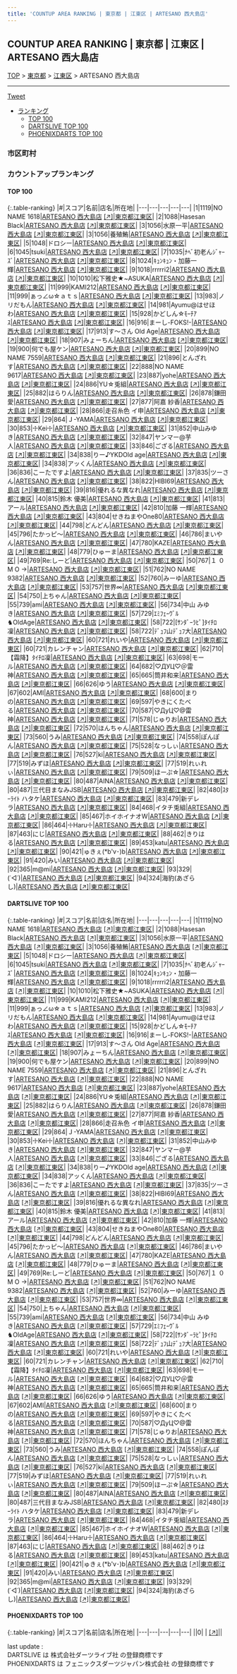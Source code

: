 ```yaml
---
title: 'COUNTUP AREA RANKING | 東京都 | 江東区 | ARTESANO 西大島店'
---
```

## COUNTUP AREA RANKING | 東京都 | 江東区 | ARTESANO 西大島店

[TOP](/darts/rank/) > [東京都](/darts/rank/東京都/) > [江東区](/darts/rank/東京都/江東区/) > ARTESANO 西大島店

___

<a href="https://twitter.com/share?ref_src=twsrc%5Etfw" data-text="COUNTUP AREA RANKING | 東京都江東区ARTESANO 西大島店" class="twitter-share-button" data-hashtags="DARTSLIVE,PHOENIXDARTS,darts,ダーツ" data-show-count="false">Tweet</a>

* [ランキング](#カウントアップランキング)
    * [TOP 100](#top-100)
    * [DARTSLIVE TOP 100](#dartslive-top-100)
    * [PHOENIXDARTS TOP 100](#phoenixdarts-top-100)

### 市区町村

<ul>

</ul>

### カウントアップランキング

#### TOP 100



{:.table-ranking}
|#|スコア|名前|店名|所在地|
|---|---|---|---|---|
|1|1119|<span class="rank-name-dl">NO NAME 1618</span>|<a href="/darts/rank/shops/7fa76428249152b00d9b047a20a7ba1e.html">ARTESANO 西大島店</a> <a href="https://search.dartslive.com/jp/shop/7fa76428249152b00d9b047a20a7ba1e">[↗]</a>|<a href="/darts/rank/東京都/江東区">東京都江東区</a>|
|2|1088|<span class="rank-name-dl">Hasesan Black</span>|<a href="/darts/rank/shops/7fa76428249152b00d9b047a20a7ba1e.html">ARTESANO 西大島店</a> <a href="https://search.dartslive.com/jp/shop/7fa76428249152b00d9b047a20a7ba1e">[↗]</a>|<a href="/darts/rank/東京都/江東区">東京都江東区</a>|
|3|1056|<span class="rank-name-dl">水原一平</span>|<a href="/darts/rank/shops/7fa76428249152b00d9b047a20a7ba1e.html">ARTESANO 西大島店</a> <a href="https://search.dartslive.com/jp/shop/7fa76428249152b00d9b047a20a7ba1e">[↗]</a>|<a href="/darts/rank/東京都/江東区">東京都江東区</a>|
|3|1056|<span class="rank-name-dl">養殖鮪</span>|<a href="/darts/rank/shops/7fa76428249152b00d9b047a20a7ba1e.html">ARTESANO 西大島店</a> <a href="https://search.dartslive.com/jp/shop/7fa76428249152b00d9b047a20a7ba1e">[↗]</a>|<a href="/darts/rank/東京都/江東区">東京都江東区</a>|
|5|1048|<span class="rank-name-dl">ドロシー</span>|<a href="/darts/rank/shops/7fa76428249152b00d9b047a20a7ba1e.html">ARTESANO 西大島店</a> <a href="https://search.dartslive.com/jp/shop/7fa76428249152b00d9b047a20a7ba1e">[↗]</a>|<a href="/darts/rank/東京都/江東区">東京都江東区</a>|
|6|1045|<span class="rank-name-dl">tsuki</span>|<a href="/darts/rank/shops/7fa76428249152b00d9b047a20a7ba1e.html">ARTESANO 西大島店</a> <a href="https://search.dartslive.com/jp/shop/7fa76428249152b00d9b047a20a7ba1e">[↗]</a>|<a href="/darts/rank/東京都/江東区">東京都江東区</a>|
|7|1035|<span class="rank-name-dl">ﾅﾍﾞ初老んｼﾞｬｰｽﾞ</span>|<a href="/darts/rank/shops/7fa76428249152b00d9b047a20a7ba1e.html">ARTESANO 西大島店</a> <a href="https://search.dartslive.com/jp/shop/7fa76428249152b00d9b047a20a7ba1e">[↗]</a>|<a href="/darts/rank/東京都/江東区">東京都江東区</a>|
|8|1024|<span class="rank-name-dl">ｷｭﾝｷｭﾝ・加藤一輝</span>|<a href="/darts/rank/shops/7fa76428249152b00d9b047a20a7ba1e.html">ARTESANO 西大島店</a> <a href="https://search.dartslive.com/jp/shop/7fa76428249152b00d9b047a20a7ba1e">[↗]</a>|<a href="/darts/rank/東京都/江東区">東京都江東区</a>|
|9|1018|<span class="rank-name-dl">rrrrri2</span>|<a href="/darts/rank/shops/7fa76428249152b00d9b047a20a7ba1e.html">ARTESANO 西大島店</a> <a href="https://search.dartslive.com/jp/shop/7fa76428249152b00d9b047a20a7ba1e">[↗]</a>|<a href="/darts/rank/東京都/江東区">東京都江東区</a>|
|10|1010|<span class="rank-name-dl">松下雅史★~ASUKA</span>|<a href="/darts/rank/shops/7fa76428249152b00d9b047a20a7ba1e.html">ARTESANO 西大島店</a> <a href="https://search.dartslive.com/jp/shop/7fa76428249152b00d9b047a20a7ba1e">[↗]</a>|<a href="/darts/rank/東京都/江東区">東京都江東区</a>|
|11|999|<span class="rank-name-dl">KAMI212</span>|<a href="/darts/rank/shops/7fa76428249152b00d9b047a20a7ba1e.html">ARTESANO 西大島店</a> <a href="https://search.dartslive.com/jp/shop/7fa76428249152b00d9b047a20a7ba1e">[↗]</a>|<a href="/darts/rank/東京都/江東区">東京都江東区</a>|
|11|999|<span class="rank-name-dl">ぁっ∠ω☆ａｔｓ</span>|<a href="/darts/rank/shops/7fa76428249152b00d9b047a20a7ba1e.html">ARTESANO 西大島店</a> <a href="https://search.dartslive.com/jp/shop/7fa76428249152b00d9b047a20a7ba1e">[↗]</a>|<a href="/darts/rank/東京都/江東区">東京都江東区</a>|
|13|983|<span class="rank-name-dl">ノリだもん</span>|<a href="/darts/rank/shops/7fa76428249152b00d9b047a20a7ba1e.html">ARTESANO 西大島店</a> <a href="https://search.dartslive.com/jp/shop/7fa76428249152b00d9b047a20a7ba1e">[↗]</a>|<a href="/darts/rank/東京都/江東区">東京都江東区</a>|
|14|981|<span class="rank-name-dl">Ayumu@はせほわ</span>|<a href="/darts/rank/shops/7fa76428249152b00d9b047a20a7ba1e.html">ARTESANO 西大島店</a> <a href="https://search.dartslive.com/jp/shop/7fa76428249152b00d9b047a20a7ba1e">[↗]</a>|<a href="/darts/rank/東京都/江東区">東京都江東区</a>|
|15|928|<span class="rank-name-dl">かどしん☆ﾓｰﾁｱｽ</span>|<a href="/darts/rank/shops/7fa76428249152b00d9b047a20a7ba1e.html">ARTESANO 西大島店</a> <a href="https://search.dartslive.com/jp/shop/7fa76428249152b00d9b047a20a7ba1e">[↗]</a>|<a href="/darts/rank/東京都/江東区">東京都江東区</a>|
|16|916|<span class="rank-name-dl">まーし-FOKS!-</span>|<a href="/darts/rank/shops/7fa76428249152b00d9b047a20a7ba1e.html">ARTESANO 西大島店</a> <a href="https://search.dartslive.com/jp/shop/7fa76428249152b00d9b047a20a7ba1e">[↗]</a>|<a href="/darts/rank/東京都/江東区">東京都江東区</a>|
|17|913|<span class="rank-name-dl">す～さん Old Age</span>|<a href="/darts/rank/shops/7fa76428249152b00d9b047a20a7ba1e.html">ARTESANO 西大島店</a> <a href="https://search.dartslive.com/jp/shop/7fa76428249152b00d9b047a20a7ba1e">[↗]</a>|<a href="/darts/rank/東京都/江東区">東京都江東区</a>|
|18|907|<span class="rank-name-dl">みょーちん</span>|<a href="/darts/rank/shops/7fa76428249152b00d9b047a20a7ba1e.html">ARTESANO 西大島店</a> <a href="https://search.dartslive.com/jp/shop/7fa76428249152b00d9b047a20a7ba1e">[↗]</a>|<a href="/darts/rank/東京都/江東区">東京都江東区</a>|
|19|900|<span class="rank-name-dl">何でも屋ケン</span>|<a href="/darts/rank/shops/7fa76428249152b00d9b047a20a7ba1e.html">ARTESANO 西大島店</a> <a href="https://search.dartslive.com/jp/shop/7fa76428249152b00d9b047a20a7ba1e">[↗]</a>|<a href="/darts/rank/東京都/江東区">東京都江東区</a>|
|20|899|<span class="rank-name-dl">NO NAME 7559</span>|<a href="/darts/rank/shops/7fa76428249152b00d9b047a20a7ba1e.html">ARTESANO 西大島店</a> <a href="https://search.dartslive.com/jp/shop/7fa76428249152b00d9b047a20a7ba1e">[↗]</a>|<a href="/darts/rank/東京都/江東区">東京都江東区</a>|
|21|896|<span class="rank-name-dl">とんざれす</span>|<a href="/darts/rank/shops/7fa76428249152b00d9b047a20a7ba1e.html">ARTESANO 西大島店</a> <a href="https://search.dartslive.com/jp/shop/7fa76428249152b00d9b047a20a7ba1e">[↗]</a>|<a href="/darts/rank/東京都/江東区">東京都江東区</a>|
|22|888|<span class="rank-name-dl">NO NAME 9617</span>|<a href="/darts/rank/shops/7fa76428249152b00d9b047a20a7ba1e.html">ARTESANO 西大島店</a> <a href="https://search.dartslive.com/jp/shop/7fa76428249152b00d9b047a20a7ba1e">[↗]</a>|<a href="/darts/rank/東京都/江東区">東京都江東区</a>|
|23|887|<span class="rank-name-dl">yohe</span>|<a href="/darts/rank/shops/7fa76428249152b00d9b047a20a7ba1e.html">ARTESANO 西大島店</a> <a href="https://search.dartslive.com/jp/shop/7fa76428249152b00d9b047a20a7ba1e">[↗]</a>|<a href="/darts/rank/東京都/江東区">東京都江東区</a>|
|24|886|<span class="rank-name-dl">YU☆兎組</span>|<a href="/darts/rank/shops/7fa76428249152b00d9b047a20a7ba1e.html">ARTESANO 西大島店</a> <a href="https://search.dartslive.com/jp/shop/7fa76428249152b00d9b047a20a7ba1e">[↗]</a>|<a href="/darts/rank/東京都/江東区">東京都江東区</a>|
|25|882|<span class="rank-name-dl">はらりん</span>|<a href="/darts/rank/shops/7fa76428249152b00d9b047a20a7ba1e.html">ARTESANO 西大島店</a> <a href="https://search.dartslive.com/jp/shop/7fa76428249152b00d9b047a20a7ba1e">[↗]</a>|<a href="/darts/rank/東京都/江東区">東京都江東区</a>|
|26|878|<span class="rank-name-dl">鎌田愛</span>|<a href="/darts/rank/shops/7fa76428249152b00d9b047a20a7ba1e.html">ARTESANO 西大島店</a> <a href="https://search.dartslive.com/jp/shop/7fa76428249152b00d9b047a20a7ba1e">[↗]</a>|<a href="/darts/rank/東京都/江東区">東京都江東区</a>|
|27|877|<span class="rank-name-dl">阿嘉 紗香</span>|<a href="/darts/rank/shops/7fa76428249152b00d9b047a20a7ba1e.html">ARTESANO 西大島店</a> <a href="https://search.dartslive.com/jp/shop/7fa76428249152b00d9b047a20a7ba1e">[↗]</a>|<a href="/darts/rank/東京都/江東区">東京都江東区</a>|
|28|866|<span class="rank-name-dl">走召糸色 イ申</span>|<a href="/darts/rank/shops/7fa76428249152b00d9b047a20a7ba1e.html">ARTESANO 西大島店</a> <a href="https://search.dartslive.com/jp/shop/7fa76428249152b00d9b047a20a7ba1e">[↗]</a>|<a href="/darts/rank/東京都/江東区">東京都江東区</a>|
|29|864|<span class="rank-name-dl">Ｊ-YAMA</span>|<a href="/darts/rank/shops/7fa76428249152b00d9b047a20a7ba1e.html">ARTESANO 西大島店</a> <a href="https://search.dartslive.com/jp/shop/7fa76428249152b00d9b047a20a7ba1e">[↗]</a>|<a href="/darts/rank/東京都/江東区">東京都江東区</a>|
|30|853|<span class="rank-name-dl">☩Kei☩</span>|<a href="/darts/rank/shops/7fa76428249152b00d9b047a20a7ba1e.html">ARTESANO 西大島店</a> <a href="https://search.dartslive.com/jp/shop/7fa76428249152b00d9b047a20a7ba1e">[↗]</a>|<a href="/darts/rank/東京都/江東区">東京都江東区</a>|
|31|852|<span class="rank-name-dl">中山みゆき</span>|<a href="/darts/rank/shops/7fa76428249152b00d9b047a20a7ba1e.html">ARTESANO 西大島店</a> <a href="https://search.dartslive.com/jp/shop/7fa76428249152b00d9b047a20a7ba1e">[↗]</a>|<a href="/darts/rank/東京都/江東区">東京都江東区</a>|
|32|847|<span class="rank-name-dl">ヤンマー@芋人</span>|<a href="/darts/rank/shops/7fa76428249152b00d9b047a20a7ba1e.html">ARTESANO 西大島店</a> <a href="https://search.dartslive.com/jp/shop/7fa76428249152b00d9b047a20a7ba1e">[↗]</a>|<a href="/darts/rank/東京都/江東区">東京都江東区</a>|
|33|846|<span class="rank-name-dl">ござる</span>|<a href="/darts/rank/shops/7fa76428249152b00d9b047a20a7ba1e.html">ARTESANO 西大島店</a> <a href="https://search.dartslive.com/jp/shop/7fa76428249152b00d9b047a20a7ba1e">[↗]</a>|<a href="/darts/rank/東京都/江東区">東京都江東区</a>|
|34|838|<span class="rank-name-dl">りー♪YKDOld age</span>|<a href="/darts/rank/shops/7fa76428249152b00d9b047a20a7ba1e.html">ARTESANO 西大島店</a> <a href="https://search.dartslive.com/jp/shop/7fa76428249152b00d9b047a20a7ba1e">[↗]</a>|<a href="/darts/rank/東京都/江東区">東京都江東区</a>|
|34|838|<span class="rank-name-dl">アッくん</span>|<a href="/darts/rank/shops/7fa76428249152b00d9b047a20a7ba1e.html">ARTESANO 西大島店</a> <a href="https://search.dartslive.com/jp/shop/7fa76428249152b00d9b047a20a7ba1e">[↗]</a>|<a href="/darts/rank/東京都/江東区">東京都江東区</a>|
|36|836|<span class="rank-name-dl">こーたですよ</span>|<a href="/darts/rank/shops/7fa76428249152b00d9b047a20a7ba1e.html">ARTESANO 西大島店</a> <a href="https://search.dartslive.com/jp/shop/7fa76428249152b00d9b047a20a7ba1e">[↗]</a>|<a href="/darts/rank/東京都/江東区">東京都江東区</a>|
|37|835|<span class="rank-name-dl">ツーさん</span>|<a href="/darts/rank/shops/7fa76428249152b00d9b047a20a7ba1e.html">ARTESANO 西大島店</a> <a href="https://search.dartslive.com/jp/shop/7fa76428249152b00d9b047a20a7ba1e">[↗]</a>|<a href="/darts/rank/東京都/江東区">東京都江東区</a>|
|38|822|<span class="rank-name-dl">HIBI69</span>|<a href="/darts/rank/shops/7fa76428249152b00d9b047a20a7ba1e.html">ARTESANO 西大島店</a> <a href="https://search.dartslive.com/jp/shop/7fa76428249152b00d9b047a20a7ba1e">[↗]</a>|<a href="/darts/rank/東京都/江東区">東京都江東区</a>|
|39|816|<span class="rank-name-dl">優れるな異なれ</span>|<a href="/darts/rank/shops/7fa76428249152b00d9b047a20a7ba1e.html">ARTESANO 西大島店</a> <a href="https://search.dartslive.com/jp/shop/7fa76428249152b00d9b047a20a7ba1e">[↗]</a>|<a href="/darts/rank/東京都/江東区">東京都江東区</a>|
|40|815|<span class="rank-name-dl">鈴木 優美</span>|<a href="/darts/rank/shops/7fa76428249152b00d9b047a20a7ba1e.html">ARTESANO 西大島店</a> <a href="https://search.dartslive.com/jp/shop/7fa76428249152b00d9b047a20a7ba1e">[↗]</a>|<a href="/darts/rank/東京都/江東区">東京都江東区</a>|
|41|813|<span class="rank-name-dl">アール</span>|<a href="/darts/rank/shops/7fa76428249152b00d9b047a20a7ba1e.html">ARTESANO 西大島店</a> <a href="https://search.dartslive.com/jp/shop/7fa76428249152b00d9b047a20a7ba1e">[↗]</a>|<a href="/darts/rank/東京都/江東区">東京都江東区</a>|
|42|810|<span class="rank-name-dl">加藤 一輝</span>|<a href="/darts/rank/shops/7fa76428249152b00d9b047a20a7ba1e.html">ARTESANO 西大島店</a> <a href="https://search.dartslive.com/jp/shop/7fa76428249152b00d9b047a20a7ba1e">[↗]</a>|<a href="/darts/rank/東京都/江東区">東京都江東区</a>|
|43|804|<span class="rank-name-dl">せきねまやOne80</span>|<a href="/darts/rank/shops/7fa76428249152b00d9b047a20a7ba1e.html">ARTESANO 西大島店</a> <a href="https://search.dartslive.com/jp/shop/7fa76428249152b00d9b047a20a7ba1e">[↗]</a>|<a href="/darts/rank/東京都/江東区">東京都江東区</a>|
|44|798|<span class="rank-name-dl">どんどん</span>|<a href="/darts/rank/shops/7fa76428249152b00d9b047a20a7ba1e.html">ARTESANO 西大島店</a> <a href="https://search.dartslive.com/jp/shop/7fa76428249152b00d9b047a20a7ba1e">[↗]</a>|<a href="/darts/rank/東京都/江東区">東京都江東区</a>|
|45|796|<span class="rank-name-dl">たかっピ～</span>|<a href="/darts/rank/shops/7fa76428249152b00d9b047a20a7ba1e.html">ARTESANO 西大島店</a> <a href="https://search.dartslive.com/jp/shop/7fa76428249152b00d9b047a20a7ba1e">[↗]</a>|<a href="/darts/rank/東京都/江東区">東京都江東区</a>|
|46|786|<span class="rank-name-dl">まいやん</span>|<a href="/darts/rank/shops/7fa76428249152b00d9b047a20a7ba1e.html">ARTESANO 西大島店</a> <a href="https://search.dartslive.com/jp/shop/7fa76428249152b00d9b047a20a7ba1e">[↗]</a>|<a href="/darts/rank/東京都/江東区">東京都江東区</a>|
|47|780|<span class="rank-name-dl">KAZE</span>|<a href="/darts/rank/shops/7fa76428249152b00d9b047a20a7ba1e.html">ARTESANO 西大島店</a> <a href="https://search.dartslive.com/jp/shop/7fa76428249152b00d9b047a20a7ba1e">[↗]</a>|<a href="/darts/rank/東京都/江東区">東京都江東区</a>|
|48|779|<span class="rank-name-dl">ひゅーま</span>|<a href="/darts/rank/shops/7fa76428249152b00d9b047a20a7ba1e.html">ARTESANO 西大島店</a> <a href="https://search.dartslive.com/jp/shop/7fa76428249152b00d9b047a20a7ba1e">[↗]</a>|<a href="/darts/rank/東京都/江東区">東京都江東区</a>|
|49|769|<span class="rank-name-dl">Re:しーど</span>|<a href="/darts/rank/shops/7fa76428249152b00d9b047a20a7ba1e.html">ARTESANO 西大島店</a> <a href="https://search.dartslive.com/jp/shop/7fa76428249152b00d9b047a20a7ba1e">[↗]</a>|<a href="/darts/rank/東京都/江東区">東京都江東区</a>|
|50|767|<span class="rank-name-dl">１ ０ M O →</span>|<a href="/darts/rank/shops/7fa76428249152b00d9b047a20a7ba1e.html">ARTESANO 西大島店</a> <a href="https://search.dartslive.com/jp/shop/7fa76428249152b00d9b047a20a7ba1e">[↗]</a>|<a href="/darts/rank/東京都/江東区">東京都江東区</a>|
|51|762|<span class="rank-name-dl">NO NAME 9382</span>|<a href="/darts/rank/shops/7fa76428249152b00d9b047a20a7ba1e.html">ARTESANO 西大島店</a> <a href="https://search.dartslive.com/jp/shop/7fa76428249152b00d9b047a20a7ba1e">[↗]</a>|<a href="/darts/rank/東京都/江東区">東京都江東区</a>|
|52|760|<span class="rank-name-dl">みーゆ</span>|<a href="/darts/rank/shops/7fa76428249152b00d9b047a20a7ba1e.html">ARTESANO 西大島店</a> <a href="https://search.dartslive.com/jp/shop/7fa76428249152b00d9b047a20a7ba1e">[↗]</a>|<a href="/darts/rank/東京都/江東区">東京都江東区</a>|
|53|757|<span class="rank-name-dl">世界∞</span>|<a href="/darts/rank/shops/7fa76428249152b00d9b047a20a7ba1e.html">ARTESANO 西大島店</a> <a href="https://search.dartslive.com/jp/shop/7fa76428249152b00d9b047a20a7ba1e">[↗]</a>|<a href="/darts/rank/東京都/江東区">東京都江東区</a>|
|54|750|<span class="rank-name-dl">上ちゃん</span>|<a href="/darts/rank/shops/7fa76428249152b00d9b047a20a7ba1e.html">ARTESANO 西大島店</a> <a href="https://search.dartslive.com/jp/shop/7fa76428249152b00d9b047a20a7ba1e">[↗]</a>|<a href="/darts/rank/東京都/江東区">東京都江東区</a>|
|55|739|<span class="rank-name-dl">ami</span>|<a href="/darts/rank/shops/7fa76428249152b00d9b047a20a7ba1e.html">ARTESANO 西大島店</a> <a href="https://search.dartslive.com/jp/shop/7fa76428249152b00d9b047a20a7ba1e">[↗]</a>|<a href="/darts/rank/東京都/江東区">東京都江東区</a>|
|56|734|<span class="rank-name-dl">中山 みゆき</span>|<a href="/darts/rank/shops/7fa76428249152b00d9b047a20a7ba1e.html">ARTESANO 西大島店</a> <a href="https://search.dartslive.com/jp/shop/7fa76428249152b00d9b047a20a7ba1e">[↗]</a>|<a href="/darts/rank/東京都/江東区">東京都江東区</a>|
|57|729|<span class="rank-name-dl">ｴﾐﾌｪｰｳﾞﾙ♞OldAge</span>|<a href="/darts/rank/shops/7fa76428249152b00d9b047a20a7ba1e.html">ARTESANO 西大島店</a> <a href="https://search.dartslive.com/jp/shop/7fa76428249152b00d9b047a20a7ba1e">[↗]</a>|<a href="/darts/rank/東京都/江東区">東京都江東区</a>|
|58|722|<span class="rank-name-dl">[ｻﾝﾀﾞｰﾗﾋﾟ]ﾀｲﾁﾛ凜</span>|<a href="/darts/rank/shops/7fa76428249152b00d9b047a20a7ba1e.html">ARTESANO 西大島店</a> <a href="https://search.dartslive.com/jp/shop/7fa76428249152b00d9b047a20a7ba1e">[↗]</a>|<a href="/darts/rank/東京都/江東区">東京都江東区</a>|
|58|722|<span class="rank-name-dl">ﾃﾞｭﾌ山ﾃﾞｭﾌ大</span>|<a href="/darts/rank/shops/7fa76428249152b00d9b047a20a7ba1e.html">ARTESANO 西大島店</a> <a href="https://search.dartslive.com/jp/shop/7fa76428249152b00d9b047a20a7ba1e">[↗]</a>|<a href="/darts/rank/東京都/江東区">東京都江東区</a>|
|60|721|<span class="rank-name-dl">れいや</span>|<a href="/darts/rank/shops/7fa76428249152b00d9b047a20a7ba1e.html">ARTESANO 西大島店</a> <a href="https://search.dartslive.com/jp/shop/7fa76428249152b00d9b047a20a7ba1e">[↗]</a>|<a href="/darts/rank/東京都/江東区">東京都江東区</a>|
|60|721|<span class="rank-name-dl">カレンチャン</span>|<a href="/darts/rank/shops/7fa76428249152b00d9b047a20a7ba1e.html">ARTESANO 西大島店</a> <a href="https://search.dartslive.com/jp/shop/7fa76428249152b00d9b047a20a7ba1e">[↗]</a>|<a href="/darts/rank/東京都/江東区">東京都江東区</a>|
|62|710|<span class="rank-name-dl">【霜降】ﾀｲﾁﾛ凜</span>|<a href="/darts/rank/shops/7fa76428249152b00d9b047a20a7ba1e.html">ARTESANO 西大島店</a> <a href="https://search.dartslive.com/jp/shop/7fa76428249152b00d9b047a20a7ba1e">[↗]</a>|<a href="/darts/rank/東京都/江東区">東京都江東区</a>|
|63|698|<span class="rank-name-dl">モール</span>|<a href="/darts/rank/shops/7fa76428249152b00d9b047a20a7ba1e.html">ARTESANO 西大島店</a> <a href="https://search.dartslive.com/jp/shop/7fa76428249152b00d9b047a20a7ba1e">[↗]</a>|<a href="/darts/rank/東京都/江東区">東京都江東区</a>|
|64|682|<span class="rank-name-dl">♡ДУЦ♡＠雷神</span>|<a href="/darts/rank/shops/7fa76428249152b00d9b047a20a7ba1e.html">ARTESANO 西大島店</a> <a href="https://search.dartslive.com/jp/shop/7fa76428249152b00d9b047a20a7ba1e">[↗]</a>|<a href="/darts/rank/東京都/江東区">東京都江東区</a>|
|65|665|<span class="rank-name-dl">筒井和来</span>|<a href="/darts/rank/shops/7fa76428249152b00d9b047a20a7ba1e.html">ARTESANO 西大島店</a> <a href="https://search.dartslive.com/jp/shop/7fa76428249152b00d9b047a20a7ba1e">[↗]</a>|<a href="/darts/rank/東京都/江東区">東京都江東区</a>|
|66|626|<span class="rank-name-dl">ゆう</span>|<a href="/darts/rank/shops/7fa76428249152b00d9b047a20a7ba1e.html">ARTESANO 西大島店</a> <a href="https://search.dartslive.com/jp/shop/7fa76428249152b00d9b047a20a7ba1e">[↗]</a>|<a href="/darts/rank/東京都/江東区">東京都江東区</a>|
|67|602|<span class="rank-name-dl">AMI</span>|<a href="/darts/rank/shops/7fa76428249152b00d9b047a20a7ba1e.html">ARTESANO 西大島店</a> <a href="https://search.dartslive.com/jp/shop/7fa76428249152b00d9b047a20a7ba1e">[↗]</a>|<a href="/darts/rank/東京都/江東区">東京都江東区</a>|
|68|600|<span class="rank-name-dl">まりの</span>|<a href="/darts/rank/shops/7fa76428249152b00d9b047a20a7ba1e.html">ARTESANO 西大島店</a> <a href="https://search.dartslive.com/jp/shop/7fa76428249152b00d9b047a20a7ba1e">[↗]</a>|<a href="/darts/rank/東京都/江東区">東京都江東区</a>|
|69|597|<span class="rank-name-dl">やきにくたべる</span>|<a href="/darts/rank/shops/7fa76428249152b00d9b047a20a7ba1e.html">ARTESANO 西大島店</a> <a href="https://search.dartslive.com/jp/shop/7fa76428249152b00d9b047a20a7ba1e">[↗]</a>|<a href="/darts/rank/東京都/江東区">東京都江東区</a>|
|70|587|<span class="rank-name-dl">♡ДyЦ♡@雷神</span>|<a href="/darts/rank/shops/7fa76428249152b00d9b047a20a7ba1e.html">ARTESANO 西大島店</a> <a href="https://search.dartslive.com/jp/shop/7fa76428249152b00d9b047a20a7ba1e">[↗]</a>|<a href="/darts/rank/東京都/江東区">東京都江東区</a>|
|71|578|<span class="rank-name-dl">じゅりお</span>|<a href="/darts/rank/shops/7fa76428249152b00d9b047a20a7ba1e.html">ARTESANO 西大島店</a> <a href="https://search.dartslive.com/jp/shop/7fa76428249152b00d9b047a20a7ba1e">[↗]</a>|<a href="/darts/rank/東京都/江東区">東京都江東区</a>|
|72|570|<span class="rank-name-dl">ほんちゃん</span>|<a href="/darts/rank/shops/7fa76428249152b00d9b047a20a7ba1e.html">ARTESANO 西大島店</a> <a href="https://search.dartslive.com/jp/shop/7fa76428249152b00d9b047a20a7ba1e">[↗]</a>|<a href="/darts/rank/東京都/江東区">東京都江東区</a>|
|73|560|<span class="rank-name-dl">うみ</span>|<a href="/darts/rank/shops/7fa76428249152b00d9b047a20a7ba1e.html">ARTESANO 西大島店</a> <a href="https://search.dartslive.com/jp/shop/7fa76428249152b00d9b047a20a7ba1e">[↗]</a>|<a href="/darts/rank/東京都/江東区">東京都江東区</a>|
|74|558|<span class="rank-name-dl">ぽんぽん</span>|<a href="/darts/rank/shops/7fa76428249152b00d9b047a20a7ba1e.html">ARTESANO 西大島店</a> <a href="https://search.dartslive.com/jp/shop/7fa76428249152b00d9b047a20a7ba1e">[↗]</a>|<a href="/darts/rank/東京都/江東区">東京都江東区</a>|
|75|528|<span class="rank-name-dl">なっしぃ</span>|<a href="/darts/rank/shops/7fa76428249152b00d9b047a20a7ba1e.html">ARTESANO 西大島店</a> <a href="https://search.dartslive.com/jp/shop/7fa76428249152b00d9b047a20a7ba1e">[↗]</a>|<a href="/darts/rank/東京都/江東区">東京都江東区</a>|
|76|527|<span class="rank-name-dl">ki</span>|<a href="/darts/rank/shops/7fa76428249152b00d9b047a20a7ba1e.html">ARTESANO 西大島店</a> <a href="https://search.dartslive.com/jp/shop/7fa76428249152b00d9b047a20a7ba1e">[↗]</a>|<a href="/darts/rank/東京都/江東区">東京都江東区</a>|
|77|519|<span class="rank-name-dl">みずほ</span>|<a href="/darts/rank/shops/7fa76428249152b00d9b047a20a7ba1e.html">ARTESANO 西大島店</a> <a href="https://search.dartslive.com/jp/shop/7fa76428249152b00d9b047a20a7ba1e">[↗]</a>|<a href="/darts/rank/東京都/江東区">東京都江東区</a>|
|77|519|<span class="rank-name-dl">れぃれぃ</span>|<a href="/darts/rank/shops/7fa76428249152b00d9b047a20a7ba1e.html">ARTESANO 西大島店</a> <a href="https://search.dartslive.com/jp/shop/7fa76428249152b00d9b047a20a7ba1e">[↗]</a>|<a href="/darts/rank/東京都/江東区">東京都江東区</a>|
|79|509|<span class="rank-name-dl">ほーぷ☆</span>|<a href="/darts/rank/shops/7fa76428249152b00d9b047a20a7ba1e.html">ARTESANO 西大島店</a> <a href="https://search.dartslive.com/jp/shop/7fa76428249152b00d9b047a20a7ba1e">[↗]</a>|<a href="/darts/rank/東京都/江東区">東京都江東区</a>|
|80|487|<span class="rank-name-dl">AINA</span>|<a href="/darts/rank/shops/7fa76428249152b00d9b047a20a7ba1e.html">ARTESANO 西大島店</a> <a href="https://search.dartslive.com/jp/shop/7fa76428249152b00d9b047a20a7ba1e">[↗]</a>|<a href="/darts/rank/東京都/江東区">東京都江東区</a>|
|80|487|<span class="rank-name-dl">三代目まなみJSB</span>|<a href="/darts/rank/shops/7fa76428249152b00d9b047a20a7ba1e.html">ARTESANO 西大島店</a> <a href="https://search.dartslive.com/jp/shop/7fa76428249152b00d9b047a20a7ba1e">[↗]</a>|<a href="/darts/rank/東京都/江東区">東京都江東区</a>|
|82|480|<span class="rank-name-dl">ｽﾀｰﾗｲﾄ ハタケ</span>|<a href="/darts/rank/shops/7fa76428249152b00d9b047a20a7ba1e.html">ARTESANO 西大島店</a> <a href="https://search.dartslive.com/jp/shop/7fa76428249152b00d9b047a20a7ba1e">[↗]</a>|<a href="/darts/rank/東京都/江東区">東京都江東区</a>|
|83|479|<span class="rank-name-dl">新デレラ</span>|<a href="/darts/rank/shops/7fa76428249152b00d9b047a20a7ba1e.html">ARTESANO 西大島店</a> <a href="https://search.dartslive.com/jp/shop/7fa76428249152b00d9b047a20a7ba1e">[↗]</a>|<a href="/darts/rank/東京都/江東区">東京都江東区</a>|
|84|468|<span class="rank-name-dl">イタチ兎組</span>|<a href="/darts/rank/shops/7fa76428249152b00d9b047a20a7ba1e.html">ARTESANO 西大島店</a> <a href="https://search.dartslive.com/jp/shop/7fa76428249152b00d9b047a20a7ba1e">[↗]</a>|<a href="/darts/rank/東京都/江東区">東京都江東区</a>|
|85|467|<span class="rank-name-dl">ホイホイナオW</span>|<a href="/darts/rank/shops/7fa76428249152b00d9b047a20a7ba1e.html">ARTESANO 西大島店</a> <a href="https://search.dartslive.com/jp/shop/7fa76428249152b00d9b047a20a7ba1e">[↗]</a>|<a href="/darts/rank/東京都/江東区">東京都江東区</a>|
|86|464|<span class="rank-name-dl">☩Haru☩</span>|<a href="/darts/rank/shops/7fa76428249152b00d9b047a20a7ba1e.html">ARTESANO 西大島店</a> <a href="https://search.dartslive.com/jp/shop/7fa76428249152b00d9b047a20a7ba1e">[↗]</a>|<a href="/darts/rank/東京都/江東区">東京都江東区</a>|
|87|463|<span class="rank-name-dl">にじ</span>|<a href="/darts/rank/shops/7fa76428249152b00d9b047a20a7ba1e.html">ARTESANO 西大島店</a> <a href="https://search.dartslive.com/jp/shop/7fa76428249152b00d9b047a20a7ba1e">[↗]</a>|<a href="/darts/rank/東京都/江東区">東京都江東区</a>|
|88|462|<span class="rank-name-dl">きりはる</span>|<a href="/darts/rank/shops/7fa76428249152b00d9b047a20a7ba1e.html">ARTESANO 西大島店</a> <a href="https://search.dartslive.com/jp/shop/7fa76428249152b00d9b047a20a7ba1e">[↗]</a>|<a href="/darts/rank/東京都/江東区">東京都江東区</a>|
|89|453|<span class="rank-name-dl">katu</span>|<a href="/darts/rank/shops/7fa76428249152b00d9b047a20a7ba1e.html">ARTESANO 西大島店</a> <a href="https://search.dartslive.com/jp/shop/7fa76428249152b00d9b047a20a7ba1e">[↗]</a>|<a href="/darts/rank/東京都/江東区">東京都江東区</a>|
|90|421|<span class="rank-name-dl">ゅきぇ(*b&#x27;v･)b</span>|<a href="/darts/rank/shops/7fa76428249152b00d9b047a20a7ba1e.html">ARTESANO 西大島店</a> <a href="https://search.dartslive.com/jp/shop/7fa76428249152b00d9b047a20a7ba1e">[↗]</a>|<a href="/darts/rank/東京都/江東区">東京都江東区</a>|
|91|420|<span class="rank-name-dl">みい</span>|<a href="/darts/rank/shops/7fa76428249152b00d9b047a20a7ba1e.html">ARTESANO 西大島店</a> <a href="https://search.dartslive.com/jp/shop/7fa76428249152b00d9b047a20a7ba1e">[↗]</a>|<a href="/darts/rank/東京都/江東区">東京都江東区</a>|
|92|365|<span class="rank-name-dl">m@mi</span>|<a href="/darts/rank/shops/7fa76428249152b00d9b047a20a7ba1e.html">ARTESANO 西大島店</a> <a href="https://search.dartslive.com/jp/shop/7fa76428249152b00d9b047a20a7ba1e">[↗]</a>|<a href="/darts/rank/東京都/江東区">東京都江東区</a>|
|93|329|<span class="rank-name-dl">(˙◁˙)</span>|<a href="/darts/rank/shops/7fa76428249152b00d9b047a20a7ba1e.html">ARTESANO 西大島店</a> <a href="https://search.dartslive.com/jp/shop/7fa76428249152b00d9b047a20a7ba1e">[↗]</a>|<a href="/darts/rank/東京都/江東区">東京都江東区</a>|
|94|324|<span class="rank-name-dl">海豹(あざらし)</span>|<a href="/darts/rank/shops/7fa76428249152b00d9b047a20a7ba1e.html">ARTESANO 西大島店</a> <a href="https://search.dartslive.com/jp/shop/7fa76428249152b00d9b047a20a7ba1e">[↗]</a>|<a href="/darts/rank/東京都/江東区">東京都江東区</a>|


#### DARTSLIVE TOP 100



{:.table-ranking}
|#|スコア|名前|店名|所在地|
|---|---|---|---|---|
|1|1119|<span class="rank-name-dl">NO NAME 1618</span>|<a href="/darts/rank/shops/7fa76428249152b00d9b047a20a7ba1e.html">ARTESANO 西大島店</a> <a href="https://search.dartslive.com/jp/shop/7fa76428249152b00d9b047a20a7ba1e">[↗]</a>|<a href="/darts/rank/東京都/江東区">東京都江東区</a>|
|2|1088|<span class="rank-name-dl">Hasesan Black</span>|<a href="/darts/rank/shops/7fa76428249152b00d9b047a20a7ba1e.html">ARTESANO 西大島店</a> <a href="https://search.dartslive.com/jp/shop/7fa76428249152b00d9b047a20a7ba1e">[↗]</a>|<a href="/darts/rank/東京都/江東区">東京都江東区</a>|
|3|1056|<span class="rank-name-dl">水原一平</span>|<a href="/darts/rank/shops/7fa76428249152b00d9b047a20a7ba1e.html">ARTESANO 西大島店</a> <a href="https://search.dartslive.com/jp/shop/7fa76428249152b00d9b047a20a7ba1e">[↗]</a>|<a href="/darts/rank/東京都/江東区">東京都江東区</a>|
|3|1056|<span class="rank-name-dl">養殖鮪</span>|<a href="/darts/rank/shops/7fa76428249152b00d9b047a20a7ba1e.html">ARTESANO 西大島店</a> <a href="https://search.dartslive.com/jp/shop/7fa76428249152b00d9b047a20a7ba1e">[↗]</a>|<a href="/darts/rank/東京都/江東区">東京都江東区</a>|
|5|1048|<span class="rank-name-dl">ドロシー</span>|<a href="/darts/rank/shops/7fa76428249152b00d9b047a20a7ba1e.html">ARTESANO 西大島店</a> <a href="https://search.dartslive.com/jp/shop/7fa76428249152b00d9b047a20a7ba1e">[↗]</a>|<a href="/darts/rank/東京都/江東区">東京都江東区</a>|
|6|1045|<span class="rank-name-dl">tsuki</span>|<a href="/darts/rank/shops/7fa76428249152b00d9b047a20a7ba1e.html">ARTESANO 西大島店</a> <a href="https://search.dartslive.com/jp/shop/7fa76428249152b00d9b047a20a7ba1e">[↗]</a>|<a href="/darts/rank/東京都/江東区">東京都江東区</a>|
|7|1035|<span class="rank-name-dl">ﾅﾍﾞ初老んｼﾞｬｰｽﾞ</span>|<a href="/darts/rank/shops/7fa76428249152b00d9b047a20a7ba1e.html">ARTESANO 西大島店</a> <a href="https://search.dartslive.com/jp/shop/7fa76428249152b00d9b047a20a7ba1e">[↗]</a>|<a href="/darts/rank/東京都/江東区">東京都江東区</a>|
|8|1024|<span class="rank-name-dl">ｷｭﾝｷｭﾝ・加藤一輝</span>|<a href="/darts/rank/shops/7fa76428249152b00d9b047a20a7ba1e.html">ARTESANO 西大島店</a> <a href="https://search.dartslive.com/jp/shop/7fa76428249152b00d9b047a20a7ba1e">[↗]</a>|<a href="/darts/rank/東京都/江東区">東京都江東区</a>|
|9|1018|<span class="rank-name-dl">rrrrri2</span>|<a href="/darts/rank/shops/7fa76428249152b00d9b047a20a7ba1e.html">ARTESANO 西大島店</a> <a href="https://search.dartslive.com/jp/shop/7fa76428249152b00d9b047a20a7ba1e">[↗]</a>|<a href="/darts/rank/東京都/江東区">東京都江東区</a>|
|10|1010|<span class="rank-name-dl">松下雅史★~ASUKA</span>|<a href="/darts/rank/shops/7fa76428249152b00d9b047a20a7ba1e.html">ARTESANO 西大島店</a> <a href="https://search.dartslive.com/jp/shop/7fa76428249152b00d9b047a20a7ba1e">[↗]</a>|<a href="/darts/rank/東京都/江東区">東京都江東区</a>|
|11|999|<span class="rank-name-dl">KAMI212</span>|<a href="/darts/rank/shops/7fa76428249152b00d9b047a20a7ba1e.html">ARTESANO 西大島店</a> <a href="https://search.dartslive.com/jp/shop/7fa76428249152b00d9b047a20a7ba1e">[↗]</a>|<a href="/darts/rank/東京都/江東区">東京都江東区</a>|
|11|999|<span class="rank-name-dl">ぁっ∠ω☆ａｔｓ</span>|<a href="/darts/rank/shops/7fa76428249152b00d9b047a20a7ba1e.html">ARTESANO 西大島店</a> <a href="https://search.dartslive.com/jp/shop/7fa76428249152b00d9b047a20a7ba1e">[↗]</a>|<a href="/darts/rank/東京都/江東区">東京都江東区</a>|
|13|983|<span class="rank-name-dl">ノリだもん</span>|<a href="/darts/rank/shops/7fa76428249152b00d9b047a20a7ba1e.html">ARTESANO 西大島店</a> <a href="https://search.dartslive.com/jp/shop/7fa76428249152b00d9b047a20a7ba1e">[↗]</a>|<a href="/darts/rank/東京都/江東区">東京都江東区</a>|
|14|981|<span class="rank-name-dl">Ayumu@はせほわ</span>|<a href="/darts/rank/shops/7fa76428249152b00d9b047a20a7ba1e.html">ARTESANO 西大島店</a> <a href="https://search.dartslive.com/jp/shop/7fa76428249152b00d9b047a20a7ba1e">[↗]</a>|<a href="/darts/rank/東京都/江東区">東京都江東区</a>|
|15|928|<span class="rank-name-dl">かどしん☆ﾓｰﾁｱｽ</span>|<a href="/darts/rank/shops/7fa76428249152b00d9b047a20a7ba1e.html">ARTESANO 西大島店</a> <a href="https://search.dartslive.com/jp/shop/7fa76428249152b00d9b047a20a7ba1e">[↗]</a>|<a href="/darts/rank/東京都/江東区">東京都江東区</a>|
|16|916|<span class="rank-name-dl">まーし-FOKS!-</span>|<a href="/darts/rank/shops/7fa76428249152b00d9b047a20a7ba1e.html">ARTESANO 西大島店</a> <a href="https://search.dartslive.com/jp/shop/7fa76428249152b00d9b047a20a7ba1e">[↗]</a>|<a href="/darts/rank/東京都/江東区">東京都江東区</a>|
|17|913|<span class="rank-name-dl">す～さん Old Age</span>|<a href="/darts/rank/shops/7fa76428249152b00d9b047a20a7ba1e.html">ARTESANO 西大島店</a> <a href="https://search.dartslive.com/jp/shop/7fa76428249152b00d9b047a20a7ba1e">[↗]</a>|<a href="/darts/rank/東京都/江東区">東京都江東区</a>|
|18|907|<span class="rank-name-dl">みょーちん</span>|<a href="/darts/rank/shops/7fa76428249152b00d9b047a20a7ba1e.html">ARTESANO 西大島店</a> <a href="https://search.dartslive.com/jp/shop/7fa76428249152b00d9b047a20a7ba1e">[↗]</a>|<a href="/darts/rank/東京都/江東区">東京都江東区</a>|
|19|900|<span class="rank-name-dl">何でも屋ケン</span>|<a href="/darts/rank/shops/7fa76428249152b00d9b047a20a7ba1e.html">ARTESANO 西大島店</a> <a href="https://search.dartslive.com/jp/shop/7fa76428249152b00d9b047a20a7ba1e">[↗]</a>|<a href="/darts/rank/東京都/江東区">東京都江東区</a>|
|20|899|<span class="rank-name-dl">NO NAME 7559</span>|<a href="/darts/rank/shops/7fa76428249152b00d9b047a20a7ba1e.html">ARTESANO 西大島店</a> <a href="https://search.dartslive.com/jp/shop/7fa76428249152b00d9b047a20a7ba1e">[↗]</a>|<a href="/darts/rank/東京都/江東区">東京都江東区</a>|
|21|896|<span class="rank-name-dl">とんざれす</span>|<a href="/darts/rank/shops/7fa76428249152b00d9b047a20a7ba1e.html">ARTESANO 西大島店</a> <a href="https://search.dartslive.com/jp/shop/7fa76428249152b00d9b047a20a7ba1e">[↗]</a>|<a href="/darts/rank/東京都/江東区">東京都江東区</a>|
|22|888|<span class="rank-name-dl">NO NAME 9617</span>|<a href="/darts/rank/shops/7fa76428249152b00d9b047a20a7ba1e.html">ARTESANO 西大島店</a> <a href="https://search.dartslive.com/jp/shop/7fa76428249152b00d9b047a20a7ba1e">[↗]</a>|<a href="/darts/rank/東京都/江東区">東京都江東区</a>|
|23|887|<span class="rank-name-dl">yohe</span>|<a href="/darts/rank/shops/7fa76428249152b00d9b047a20a7ba1e.html">ARTESANO 西大島店</a> <a href="https://search.dartslive.com/jp/shop/7fa76428249152b00d9b047a20a7ba1e">[↗]</a>|<a href="/darts/rank/東京都/江東区">東京都江東区</a>|
|24|886|<span class="rank-name-dl">YU☆兎組</span>|<a href="/darts/rank/shops/7fa76428249152b00d9b047a20a7ba1e.html">ARTESANO 西大島店</a> <a href="https://search.dartslive.com/jp/shop/7fa76428249152b00d9b047a20a7ba1e">[↗]</a>|<a href="/darts/rank/東京都/江東区">東京都江東区</a>|
|25|882|<span class="rank-name-dl">はらりん</span>|<a href="/darts/rank/shops/7fa76428249152b00d9b047a20a7ba1e.html">ARTESANO 西大島店</a> <a href="https://search.dartslive.com/jp/shop/7fa76428249152b00d9b047a20a7ba1e">[↗]</a>|<a href="/darts/rank/東京都/江東区">東京都江東区</a>|
|26|878|<span class="rank-name-dl">鎌田愛</span>|<a href="/darts/rank/shops/7fa76428249152b00d9b047a20a7ba1e.html">ARTESANO 西大島店</a> <a href="https://search.dartslive.com/jp/shop/7fa76428249152b00d9b047a20a7ba1e">[↗]</a>|<a href="/darts/rank/東京都/江東区">東京都江東区</a>|
|27|877|<span class="rank-name-dl">阿嘉 紗香</span>|<a href="/darts/rank/shops/7fa76428249152b00d9b047a20a7ba1e.html">ARTESANO 西大島店</a> <a href="https://search.dartslive.com/jp/shop/7fa76428249152b00d9b047a20a7ba1e">[↗]</a>|<a href="/darts/rank/東京都/江東区">東京都江東区</a>|
|28|866|<span class="rank-name-dl">走召糸色 イ申</span>|<a href="/darts/rank/shops/7fa76428249152b00d9b047a20a7ba1e.html">ARTESANO 西大島店</a> <a href="https://search.dartslive.com/jp/shop/7fa76428249152b00d9b047a20a7ba1e">[↗]</a>|<a href="/darts/rank/東京都/江東区">東京都江東区</a>|
|29|864|<span class="rank-name-dl">Ｊ-YAMA</span>|<a href="/darts/rank/shops/7fa76428249152b00d9b047a20a7ba1e.html">ARTESANO 西大島店</a> <a href="https://search.dartslive.com/jp/shop/7fa76428249152b00d9b047a20a7ba1e">[↗]</a>|<a href="/darts/rank/東京都/江東区">東京都江東区</a>|
|30|853|<span class="rank-name-dl">☩Kei☩</span>|<a href="/darts/rank/shops/7fa76428249152b00d9b047a20a7ba1e.html">ARTESANO 西大島店</a> <a href="https://search.dartslive.com/jp/shop/7fa76428249152b00d9b047a20a7ba1e">[↗]</a>|<a href="/darts/rank/東京都/江東区">東京都江東区</a>|
|31|852|<span class="rank-name-dl">中山みゆき</span>|<a href="/darts/rank/shops/7fa76428249152b00d9b047a20a7ba1e.html">ARTESANO 西大島店</a> <a href="https://search.dartslive.com/jp/shop/7fa76428249152b00d9b047a20a7ba1e">[↗]</a>|<a href="/darts/rank/東京都/江東区">東京都江東区</a>|
|32|847|<span class="rank-name-dl">ヤンマー@芋人</span>|<a href="/darts/rank/shops/7fa76428249152b00d9b047a20a7ba1e.html">ARTESANO 西大島店</a> <a href="https://search.dartslive.com/jp/shop/7fa76428249152b00d9b047a20a7ba1e">[↗]</a>|<a href="/darts/rank/東京都/江東区">東京都江東区</a>|
|33|846|<span class="rank-name-dl">ござる</span>|<a href="/darts/rank/shops/7fa76428249152b00d9b047a20a7ba1e.html">ARTESANO 西大島店</a> <a href="https://search.dartslive.com/jp/shop/7fa76428249152b00d9b047a20a7ba1e">[↗]</a>|<a href="/darts/rank/東京都/江東区">東京都江東区</a>|
|34|838|<span class="rank-name-dl">りー♪YKDOld age</span>|<a href="/darts/rank/shops/7fa76428249152b00d9b047a20a7ba1e.html">ARTESANO 西大島店</a> <a href="https://search.dartslive.com/jp/shop/7fa76428249152b00d9b047a20a7ba1e">[↗]</a>|<a href="/darts/rank/東京都/江東区">東京都江東区</a>|
|34|838|<span class="rank-name-dl">アッくん</span>|<a href="/darts/rank/shops/7fa76428249152b00d9b047a20a7ba1e.html">ARTESANO 西大島店</a> <a href="https://search.dartslive.com/jp/shop/7fa76428249152b00d9b047a20a7ba1e">[↗]</a>|<a href="/darts/rank/東京都/江東区">東京都江東区</a>|
|36|836|<span class="rank-name-dl">こーたですよ</span>|<a href="/darts/rank/shops/7fa76428249152b00d9b047a20a7ba1e.html">ARTESANO 西大島店</a> <a href="https://search.dartslive.com/jp/shop/7fa76428249152b00d9b047a20a7ba1e">[↗]</a>|<a href="/darts/rank/東京都/江東区">東京都江東区</a>|
|37|835|<span class="rank-name-dl">ツーさん</span>|<a href="/darts/rank/shops/7fa76428249152b00d9b047a20a7ba1e.html">ARTESANO 西大島店</a> <a href="https://search.dartslive.com/jp/shop/7fa76428249152b00d9b047a20a7ba1e">[↗]</a>|<a href="/darts/rank/東京都/江東区">東京都江東区</a>|
|38|822|<span class="rank-name-dl">HIBI69</span>|<a href="/darts/rank/shops/7fa76428249152b00d9b047a20a7ba1e.html">ARTESANO 西大島店</a> <a href="https://search.dartslive.com/jp/shop/7fa76428249152b00d9b047a20a7ba1e">[↗]</a>|<a href="/darts/rank/東京都/江東区">東京都江東区</a>|
|39|816|<span class="rank-name-dl">優れるな異なれ</span>|<a href="/darts/rank/shops/7fa76428249152b00d9b047a20a7ba1e.html">ARTESANO 西大島店</a> <a href="https://search.dartslive.com/jp/shop/7fa76428249152b00d9b047a20a7ba1e">[↗]</a>|<a href="/darts/rank/東京都/江東区">東京都江東区</a>|
|40|815|<span class="rank-name-dl">鈴木 優美</span>|<a href="/darts/rank/shops/7fa76428249152b00d9b047a20a7ba1e.html">ARTESANO 西大島店</a> <a href="https://search.dartslive.com/jp/shop/7fa76428249152b00d9b047a20a7ba1e">[↗]</a>|<a href="/darts/rank/東京都/江東区">東京都江東区</a>|
|41|813|<span class="rank-name-dl">アール</span>|<a href="/darts/rank/shops/7fa76428249152b00d9b047a20a7ba1e.html">ARTESANO 西大島店</a> <a href="https://search.dartslive.com/jp/shop/7fa76428249152b00d9b047a20a7ba1e">[↗]</a>|<a href="/darts/rank/東京都/江東区">東京都江東区</a>|
|42|810|<span class="rank-name-dl">加藤 一輝</span>|<a href="/darts/rank/shops/7fa76428249152b00d9b047a20a7ba1e.html">ARTESANO 西大島店</a> <a href="https://search.dartslive.com/jp/shop/7fa76428249152b00d9b047a20a7ba1e">[↗]</a>|<a href="/darts/rank/東京都/江東区">東京都江東区</a>|
|43|804|<span class="rank-name-dl">せきねまやOne80</span>|<a href="/darts/rank/shops/7fa76428249152b00d9b047a20a7ba1e.html">ARTESANO 西大島店</a> <a href="https://search.dartslive.com/jp/shop/7fa76428249152b00d9b047a20a7ba1e">[↗]</a>|<a href="/darts/rank/東京都/江東区">東京都江東区</a>|
|44|798|<span class="rank-name-dl">どんどん</span>|<a href="/darts/rank/shops/7fa76428249152b00d9b047a20a7ba1e.html">ARTESANO 西大島店</a> <a href="https://search.dartslive.com/jp/shop/7fa76428249152b00d9b047a20a7ba1e">[↗]</a>|<a href="/darts/rank/東京都/江東区">東京都江東区</a>|
|45|796|<span class="rank-name-dl">たかっピ～</span>|<a href="/darts/rank/shops/7fa76428249152b00d9b047a20a7ba1e.html">ARTESANO 西大島店</a> <a href="https://search.dartslive.com/jp/shop/7fa76428249152b00d9b047a20a7ba1e">[↗]</a>|<a href="/darts/rank/東京都/江東区">東京都江東区</a>|
|46|786|<span class="rank-name-dl">まいやん</span>|<a href="/darts/rank/shops/7fa76428249152b00d9b047a20a7ba1e.html">ARTESANO 西大島店</a> <a href="https://search.dartslive.com/jp/shop/7fa76428249152b00d9b047a20a7ba1e">[↗]</a>|<a href="/darts/rank/東京都/江東区">東京都江東区</a>|
|47|780|<span class="rank-name-dl">KAZE</span>|<a href="/darts/rank/shops/7fa76428249152b00d9b047a20a7ba1e.html">ARTESANO 西大島店</a> <a href="https://search.dartslive.com/jp/shop/7fa76428249152b00d9b047a20a7ba1e">[↗]</a>|<a href="/darts/rank/東京都/江東区">東京都江東区</a>|
|48|779|<span class="rank-name-dl">ひゅーま</span>|<a href="/darts/rank/shops/7fa76428249152b00d9b047a20a7ba1e.html">ARTESANO 西大島店</a> <a href="https://search.dartslive.com/jp/shop/7fa76428249152b00d9b047a20a7ba1e">[↗]</a>|<a href="/darts/rank/東京都/江東区">東京都江東区</a>|
|49|769|<span class="rank-name-dl">Re:しーど</span>|<a href="/darts/rank/shops/7fa76428249152b00d9b047a20a7ba1e.html">ARTESANO 西大島店</a> <a href="https://search.dartslive.com/jp/shop/7fa76428249152b00d9b047a20a7ba1e">[↗]</a>|<a href="/darts/rank/東京都/江東区">東京都江東区</a>|
|50|767|<span class="rank-name-dl">１ ０ M O →</span>|<a href="/darts/rank/shops/7fa76428249152b00d9b047a20a7ba1e.html">ARTESANO 西大島店</a> <a href="https://search.dartslive.com/jp/shop/7fa76428249152b00d9b047a20a7ba1e">[↗]</a>|<a href="/darts/rank/東京都/江東区">東京都江東区</a>|
|51|762|<span class="rank-name-dl">NO NAME 9382</span>|<a href="/darts/rank/shops/7fa76428249152b00d9b047a20a7ba1e.html">ARTESANO 西大島店</a> <a href="https://search.dartslive.com/jp/shop/7fa76428249152b00d9b047a20a7ba1e">[↗]</a>|<a href="/darts/rank/東京都/江東区">東京都江東区</a>|
|52|760|<span class="rank-name-dl">みーゆ</span>|<a href="/darts/rank/shops/7fa76428249152b00d9b047a20a7ba1e.html">ARTESANO 西大島店</a> <a href="https://search.dartslive.com/jp/shop/7fa76428249152b00d9b047a20a7ba1e">[↗]</a>|<a href="/darts/rank/東京都/江東区">東京都江東区</a>|
|53|757|<span class="rank-name-dl">世界∞</span>|<a href="/darts/rank/shops/7fa76428249152b00d9b047a20a7ba1e.html">ARTESANO 西大島店</a> <a href="https://search.dartslive.com/jp/shop/7fa76428249152b00d9b047a20a7ba1e">[↗]</a>|<a href="/darts/rank/東京都/江東区">東京都江東区</a>|
|54|750|<span class="rank-name-dl">上ちゃん</span>|<a href="/darts/rank/shops/7fa76428249152b00d9b047a20a7ba1e.html">ARTESANO 西大島店</a> <a href="https://search.dartslive.com/jp/shop/7fa76428249152b00d9b047a20a7ba1e">[↗]</a>|<a href="/darts/rank/東京都/江東区">東京都江東区</a>|
|55|739|<span class="rank-name-dl">ami</span>|<a href="/darts/rank/shops/7fa76428249152b00d9b047a20a7ba1e.html">ARTESANO 西大島店</a> <a href="https://search.dartslive.com/jp/shop/7fa76428249152b00d9b047a20a7ba1e">[↗]</a>|<a href="/darts/rank/東京都/江東区">東京都江東区</a>|
|56|734|<span class="rank-name-dl">中山 みゆき</span>|<a href="/darts/rank/shops/7fa76428249152b00d9b047a20a7ba1e.html">ARTESANO 西大島店</a> <a href="https://search.dartslive.com/jp/shop/7fa76428249152b00d9b047a20a7ba1e">[↗]</a>|<a href="/darts/rank/東京都/江東区">東京都江東区</a>|
|57|729|<span class="rank-name-dl">ｴﾐﾌｪｰｳﾞﾙ♞OldAge</span>|<a href="/darts/rank/shops/7fa76428249152b00d9b047a20a7ba1e.html">ARTESANO 西大島店</a> <a href="https://search.dartslive.com/jp/shop/7fa76428249152b00d9b047a20a7ba1e">[↗]</a>|<a href="/darts/rank/東京都/江東区">東京都江東区</a>|
|58|722|<span class="rank-name-dl">[ｻﾝﾀﾞｰﾗﾋﾟ]ﾀｲﾁﾛ凜</span>|<a href="/darts/rank/shops/7fa76428249152b00d9b047a20a7ba1e.html">ARTESANO 西大島店</a> <a href="https://search.dartslive.com/jp/shop/7fa76428249152b00d9b047a20a7ba1e">[↗]</a>|<a href="/darts/rank/東京都/江東区">東京都江東区</a>|
|58|722|<span class="rank-name-dl">ﾃﾞｭﾌ山ﾃﾞｭﾌ大</span>|<a href="/darts/rank/shops/7fa76428249152b00d9b047a20a7ba1e.html">ARTESANO 西大島店</a> <a href="https://search.dartslive.com/jp/shop/7fa76428249152b00d9b047a20a7ba1e">[↗]</a>|<a href="/darts/rank/東京都/江東区">東京都江東区</a>|
|60|721|<span class="rank-name-dl">れいや</span>|<a href="/darts/rank/shops/7fa76428249152b00d9b047a20a7ba1e.html">ARTESANO 西大島店</a> <a href="https://search.dartslive.com/jp/shop/7fa76428249152b00d9b047a20a7ba1e">[↗]</a>|<a href="/darts/rank/東京都/江東区">東京都江東区</a>|
|60|721|<span class="rank-name-dl">カレンチャン</span>|<a href="/darts/rank/shops/7fa76428249152b00d9b047a20a7ba1e.html">ARTESANO 西大島店</a> <a href="https://search.dartslive.com/jp/shop/7fa76428249152b00d9b047a20a7ba1e">[↗]</a>|<a href="/darts/rank/東京都/江東区">東京都江東区</a>|
|62|710|<span class="rank-name-dl">【霜降】ﾀｲﾁﾛ凜</span>|<a href="/darts/rank/shops/7fa76428249152b00d9b047a20a7ba1e.html">ARTESANO 西大島店</a> <a href="https://search.dartslive.com/jp/shop/7fa76428249152b00d9b047a20a7ba1e">[↗]</a>|<a href="/darts/rank/東京都/江東区">東京都江東区</a>|
|63|698|<span class="rank-name-dl">モール</span>|<a href="/darts/rank/shops/7fa76428249152b00d9b047a20a7ba1e.html">ARTESANO 西大島店</a> <a href="https://search.dartslive.com/jp/shop/7fa76428249152b00d9b047a20a7ba1e">[↗]</a>|<a href="/darts/rank/東京都/江東区">東京都江東区</a>|
|64|682|<span class="rank-name-dl">♡ДУЦ♡＠雷神</span>|<a href="/darts/rank/shops/7fa76428249152b00d9b047a20a7ba1e.html">ARTESANO 西大島店</a> <a href="https://search.dartslive.com/jp/shop/7fa76428249152b00d9b047a20a7ba1e">[↗]</a>|<a href="/darts/rank/東京都/江東区">東京都江東区</a>|
|65|665|<span class="rank-name-dl">筒井和来</span>|<a href="/darts/rank/shops/7fa76428249152b00d9b047a20a7ba1e.html">ARTESANO 西大島店</a> <a href="https://search.dartslive.com/jp/shop/7fa76428249152b00d9b047a20a7ba1e">[↗]</a>|<a href="/darts/rank/東京都/江東区">東京都江東区</a>|
|66|626|<span class="rank-name-dl">ゆう</span>|<a href="/darts/rank/shops/7fa76428249152b00d9b047a20a7ba1e.html">ARTESANO 西大島店</a> <a href="https://search.dartslive.com/jp/shop/7fa76428249152b00d9b047a20a7ba1e">[↗]</a>|<a href="/darts/rank/東京都/江東区">東京都江東区</a>|
|67|602|<span class="rank-name-dl">AMI</span>|<a href="/darts/rank/shops/7fa76428249152b00d9b047a20a7ba1e.html">ARTESANO 西大島店</a> <a href="https://search.dartslive.com/jp/shop/7fa76428249152b00d9b047a20a7ba1e">[↗]</a>|<a href="/darts/rank/東京都/江東区">東京都江東区</a>|
|68|600|<span class="rank-name-dl">まりの</span>|<a href="/darts/rank/shops/7fa76428249152b00d9b047a20a7ba1e.html">ARTESANO 西大島店</a> <a href="https://search.dartslive.com/jp/shop/7fa76428249152b00d9b047a20a7ba1e">[↗]</a>|<a href="/darts/rank/東京都/江東区">東京都江東区</a>|
|69|597|<span class="rank-name-dl">やきにくたべる</span>|<a href="/darts/rank/shops/7fa76428249152b00d9b047a20a7ba1e.html">ARTESANO 西大島店</a> <a href="https://search.dartslive.com/jp/shop/7fa76428249152b00d9b047a20a7ba1e">[↗]</a>|<a href="/darts/rank/東京都/江東区">東京都江東区</a>|
|70|587|<span class="rank-name-dl">♡ДyЦ♡@雷神</span>|<a href="/darts/rank/shops/7fa76428249152b00d9b047a20a7ba1e.html">ARTESANO 西大島店</a> <a href="https://search.dartslive.com/jp/shop/7fa76428249152b00d9b047a20a7ba1e">[↗]</a>|<a href="/darts/rank/東京都/江東区">東京都江東区</a>|
|71|578|<span class="rank-name-dl">じゅりお</span>|<a href="/darts/rank/shops/7fa76428249152b00d9b047a20a7ba1e.html">ARTESANO 西大島店</a> <a href="https://search.dartslive.com/jp/shop/7fa76428249152b00d9b047a20a7ba1e">[↗]</a>|<a href="/darts/rank/東京都/江東区">東京都江東区</a>|
|72|570|<span class="rank-name-dl">ほんちゃん</span>|<a href="/darts/rank/shops/7fa76428249152b00d9b047a20a7ba1e.html">ARTESANO 西大島店</a> <a href="https://search.dartslive.com/jp/shop/7fa76428249152b00d9b047a20a7ba1e">[↗]</a>|<a href="/darts/rank/東京都/江東区">東京都江東区</a>|
|73|560|<span class="rank-name-dl">うみ</span>|<a href="/darts/rank/shops/7fa76428249152b00d9b047a20a7ba1e.html">ARTESANO 西大島店</a> <a href="https://search.dartslive.com/jp/shop/7fa76428249152b00d9b047a20a7ba1e">[↗]</a>|<a href="/darts/rank/東京都/江東区">東京都江東区</a>|
|74|558|<span class="rank-name-dl">ぽんぽん</span>|<a href="/darts/rank/shops/7fa76428249152b00d9b047a20a7ba1e.html">ARTESANO 西大島店</a> <a href="https://search.dartslive.com/jp/shop/7fa76428249152b00d9b047a20a7ba1e">[↗]</a>|<a href="/darts/rank/東京都/江東区">東京都江東区</a>|
|75|528|<span class="rank-name-dl">なっしぃ</span>|<a href="/darts/rank/shops/7fa76428249152b00d9b047a20a7ba1e.html">ARTESANO 西大島店</a> <a href="https://search.dartslive.com/jp/shop/7fa76428249152b00d9b047a20a7ba1e">[↗]</a>|<a href="/darts/rank/東京都/江東区">東京都江東区</a>|
|76|527|<span class="rank-name-dl">ki</span>|<a href="/darts/rank/shops/7fa76428249152b00d9b047a20a7ba1e.html">ARTESANO 西大島店</a> <a href="https://search.dartslive.com/jp/shop/7fa76428249152b00d9b047a20a7ba1e">[↗]</a>|<a href="/darts/rank/東京都/江東区">東京都江東区</a>|
|77|519|<span class="rank-name-dl">みずほ</span>|<a href="/darts/rank/shops/7fa76428249152b00d9b047a20a7ba1e.html">ARTESANO 西大島店</a> <a href="https://search.dartslive.com/jp/shop/7fa76428249152b00d9b047a20a7ba1e">[↗]</a>|<a href="/darts/rank/東京都/江東区">東京都江東区</a>|
|77|519|<span class="rank-name-dl">れぃれぃ</span>|<a href="/darts/rank/shops/7fa76428249152b00d9b047a20a7ba1e.html">ARTESANO 西大島店</a> <a href="https://search.dartslive.com/jp/shop/7fa76428249152b00d9b047a20a7ba1e">[↗]</a>|<a href="/darts/rank/東京都/江東区">東京都江東区</a>|
|79|509|<span class="rank-name-dl">ほーぷ☆</span>|<a href="/darts/rank/shops/7fa76428249152b00d9b047a20a7ba1e.html">ARTESANO 西大島店</a> <a href="https://search.dartslive.com/jp/shop/7fa76428249152b00d9b047a20a7ba1e">[↗]</a>|<a href="/darts/rank/東京都/江東区">東京都江東区</a>|
|80|487|<span class="rank-name-dl">AINA</span>|<a href="/darts/rank/shops/7fa76428249152b00d9b047a20a7ba1e.html">ARTESANO 西大島店</a> <a href="https://search.dartslive.com/jp/shop/7fa76428249152b00d9b047a20a7ba1e">[↗]</a>|<a href="/darts/rank/東京都/江東区">東京都江東区</a>|
|80|487|<span class="rank-name-dl">三代目まなみJSB</span>|<a href="/darts/rank/shops/7fa76428249152b00d9b047a20a7ba1e.html">ARTESANO 西大島店</a> <a href="https://search.dartslive.com/jp/shop/7fa76428249152b00d9b047a20a7ba1e">[↗]</a>|<a href="/darts/rank/東京都/江東区">東京都江東区</a>|
|82|480|<span class="rank-name-dl">ｽﾀｰﾗｲﾄ ハタケ</span>|<a href="/darts/rank/shops/7fa76428249152b00d9b047a20a7ba1e.html">ARTESANO 西大島店</a> <a href="https://search.dartslive.com/jp/shop/7fa76428249152b00d9b047a20a7ba1e">[↗]</a>|<a href="/darts/rank/東京都/江東区">東京都江東区</a>|
|83|479|<span class="rank-name-dl">新デレラ</span>|<a href="/darts/rank/shops/7fa76428249152b00d9b047a20a7ba1e.html">ARTESANO 西大島店</a> <a href="https://search.dartslive.com/jp/shop/7fa76428249152b00d9b047a20a7ba1e">[↗]</a>|<a href="/darts/rank/東京都/江東区">東京都江東区</a>|
|84|468|<span class="rank-name-dl">イタチ兎組</span>|<a href="/darts/rank/shops/7fa76428249152b00d9b047a20a7ba1e.html">ARTESANO 西大島店</a> <a href="https://search.dartslive.com/jp/shop/7fa76428249152b00d9b047a20a7ba1e">[↗]</a>|<a href="/darts/rank/東京都/江東区">東京都江東区</a>|
|85|467|<span class="rank-name-dl">ホイホイナオW</span>|<a href="/darts/rank/shops/7fa76428249152b00d9b047a20a7ba1e.html">ARTESANO 西大島店</a> <a href="https://search.dartslive.com/jp/shop/7fa76428249152b00d9b047a20a7ba1e">[↗]</a>|<a href="/darts/rank/東京都/江東区">東京都江東区</a>|
|86|464|<span class="rank-name-dl">☩Haru☩</span>|<a href="/darts/rank/shops/7fa76428249152b00d9b047a20a7ba1e.html">ARTESANO 西大島店</a> <a href="https://search.dartslive.com/jp/shop/7fa76428249152b00d9b047a20a7ba1e">[↗]</a>|<a href="/darts/rank/東京都/江東区">東京都江東区</a>|
|87|463|<span class="rank-name-dl">にじ</span>|<a href="/darts/rank/shops/7fa76428249152b00d9b047a20a7ba1e.html">ARTESANO 西大島店</a> <a href="https://search.dartslive.com/jp/shop/7fa76428249152b00d9b047a20a7ba1e">[↗]</a>|<a href="/darts/rank/東京都/江東区">東京都江東区</a>|
|88|462|<span class="rank-name-dl">きりはる</span>|<a href="/darts/rank/shops/7fa76428249152b00d9b047a20a7ba1e.html">ARTESANO 西大島店</a> <a href="https://search.dartslive.com/jp/shop/7fa76428249152b00d9b047a20a7ba1e">[↗]</a>|<a href="/darts/rank/東京都/江東区">東京都江東区</a>|
|89|453|<span class="rank-name-dl">katu</span>|<a href="/darts/rank/shops/7fa76428249152b00d9b047a20a7ba1e.html">ARTESANO 西大島店</a> <a href="https://search.dartslive.com/jp/shop/7fa76428249152b00d9b047a20a7ba1e">[↗]</a>|<a href="/darts/rank/東京都/江東区">東京都江東区</a>|
|90|421|<span class="rank-name-dl">ゅきぇ(*b&#x27;v･)b</span>|<a href="/darts/rank/shops/7fa76428249152b00d9b047a20a7ba1e.html">ARTESANO 西大島店</a> <a href="https://search.dartslive.com/jp/shop/7fa76428249152b00d9b047a20a7ba1e">[↗]</a>|<a href="/darts/rank/東京都/江東区">東京都江東区</a>|
|91|420|<span class="rank-name-dl">みい</span>|<a href="/darts/rank/shops/7fa76428249152b00d9b047a20a7ba1e.html">ARTESANO 西大島店</a> <a href="https://search.dartslive.com/jp/shop/7fa76428249152b00d9b047a20a7ba1e">[↗]</a>|<a href="/darts/rank/東京都/江東区">東京都江東区</a>|
|92|365|<span class="rank-name-dl">m@mi</span>|<a href="/darts/rank/shops/7fa76428249152b00d9b047a20a7ba1e.html">ARTESANO 西大島店</a> <a href="https://search.dartslive.com/jp/shop/7fa76428249152b00d9b047a20a7ba1e">[↗]</a>|<a href="/darts/rank/東京都/江東区">東京都江東区</a>|
|93|329|<span class="rank-name-dl">(˙◁˙)</span>|<a href="/darts/rank/shops/7fa76428249152b00d9b047a20a7ba1e.html">ARTESANO 西大島店</a> <a href="https://search.dartslive.com/jp/shop/7fa76428249152b00d9b047a20a7ba1e">[↗]</a>|<a href="/darts/rank/東京都/江東区">東京都江東区</a>|
|94|324|<span class="rank-name-dl">海豹(あざらし)</span>|<a href="/darts/rank/shops/7fa76428249152b00d9b047a20a7ba1e.html">ARTESANO 西大島店</a> <a href="https://search.dartslive.com/jp/shop/7fa76428249152b00d9b047a20a7ba1e">[↗]</a>|<a href="/darts/rank/東京都/江東区">東京都江東区</a>|


#### PHOENIXDARTS TOP 100



{:.table-ranking}
|#|スコア|名前|店名|所在地|
|---|---|---|---|---|
||0|<span class="rank-name-dl"> </span>|<a href="/darts/rank/shops/.html"></a> <a href="">[↗]</a>|<a href="/darts/rank//"></a>|


<div class="footer border-top border-gray-light mt-5 pt-3 text-right text-gray">
    last update : <span style="font-weight: italic" id="foot_last_modified"></span><br />
    DARTSLIVE は 株式会社ダーツライブ社 の登録商標です<br />
    PHOENIXDARTS は フェニックスダーツジャパン株式会社 の登録商標です<br />
</div>

<script src="https://cdnjs.cloudflare.com/ajax/libs/jquery.tablesorter/2.31.3/js/jquery.tablesorter.min.js" integrity="sha512-qzgd5cYSZcosqpzpn7zF2ZId8f/8CHmFKZ8j7mU4OUXTNRd5g+ZHBPsgKEwoqxCtdQvExE5LprwwPAgoicguNg==" crossorigin="anonymous" referrerpolicy="no-referrer"></script>
<link rel="stylesheet" href="https://cdnjs.cloudflare.com/ajax/libs/jquery.tablesorter/2.31.3/css/theme.default.min.css" integrity="sha512-wghhOJkjQX0Lh3NSWvNKeZ0ZpNn+SPVXX1Qyc9OCaogADktxrBiBdKGDoqVUOyhStvMBmJQ8ZdMHiR3wuEq8+w==" crossorigin="anonymous" referrerpolicy="no-referrer" />
<script>
$(function() {
    $(".table-ranking").tablesorter({sortList:[[0, 0]]});
    $("#foot_last_modified").text(formatDate(new Date(document.lastModified), 'yyyy-MM-dd HH:mm:ss'));
});
</script>

<script async src="https://platform.twitter.com/widgets.js" charset="utf-8"></script>